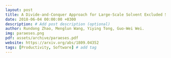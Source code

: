 ```yaml
---
layout: post
title: A Divide-and-Conquer Approach for Large-Scale Solvent Excluded Surface
date: 2018-06-04 00:00:00 +0300
description: # Add post description (optional)
author: Rundong Zhao, Menglun Wang, Yiying Tong, Guo-Wei Wei.
img: paraeses.png
pdf: assets/archive/paraeses.pdf
website: https://arxiv.org/abs/1809.04352
tags: [Productivity, Software] # add tag
---
```


